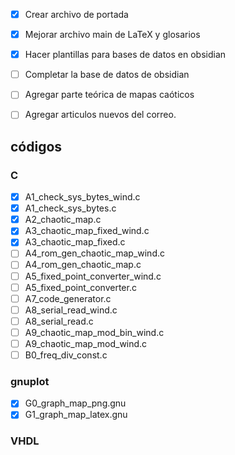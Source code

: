 
- [x] Crear archivo de portada
- [x] Mejorar archivo main de LaTeX y glosarios
- [x] Hacer plantillas para bases de datos en obsidian
- [ ] Completar la base de datos de obsidian
- [ ] Agregar parte teórica de mapas caóticos
- [ ] Agregar articulos nuevos del correo.


## códigos
### C
- [x] A1_check_sys_bytes_wind.c
- [x] A1_check_sys_bytes.c
- [x] A2_chaotic_map.c
- [x] A3_chaotic_map_fixed_wind.c
- [x] A3_chaotic_map_fixed.c
- [ ] A4_rom_gen_chaotic_map_wind.c
- [ ] A4_rom_gen_chaotic_map.c
- [ ] A5_fixed_point_converter_wind.c
- [ ] A5_fixed_point_converter.c
- [ ] A7_code_generator.c
- [ ] A8_serial_read_wind.c
- [ ] A8_serial_read.c
- [ ] A9_chaotic_map_mod_bin_wind.c
- [ ] A9_chaotic_map_mod_wind.c
- [ ] B0_freq_div_const.c
### gnuplot
- [x] G0_graph_map_png.gnu
- [x] G1_graph_map_latex.gnu
### VHDL





